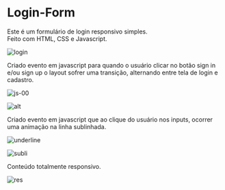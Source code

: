 # Login-Form

<p>Este é um formulário de login responsivo simples. <br> Feito com HTML, CSS e Javascript.</p>

![login](https://user-images.githubusercontent.com/70671093/141647285-f542d62a-5aca-47ec-8088-09c4ea900377.jpg)

<p>Criado evento em javascript para quando o usuário clicar no botão sign in e/ou sign up o layout sofrer uma transição, alternando entre tela de login e cadastro.</p>

![js-00](https://user-images.githubusercontent.com/70671093/141647424-114927da-46a3-44d8-92ff-dceb78e7e914.jpg)

![alt](https://user-images.githubusercontent.com/70671093/141647541-9398b2f7-a4e7-47d5-82c8-2be827808b13.jpg)

<p>Criado evento em javascript que ao clique do usuário nos inputs, ocorrer uma animação na linha sublinhada.</p>

![underline](https://user-images.githubusercontent.com/70671093/141647601-4ca94b61-1fab-450b-9f9c-a91f065bd4d3.jpg)

![subli](https://user-images.githubusercontent.com/70671093/141647736-997385e9-277b-44d1-aead-2b22d872ee92.jpg)

<p> Conteúdo totalmente responsivo.</p>

![res](https://user-images.githubusercontent.com/70671093/141647788-28c8cefe-74c9-4a52-8b6f-cd105a56b383.jpg)

